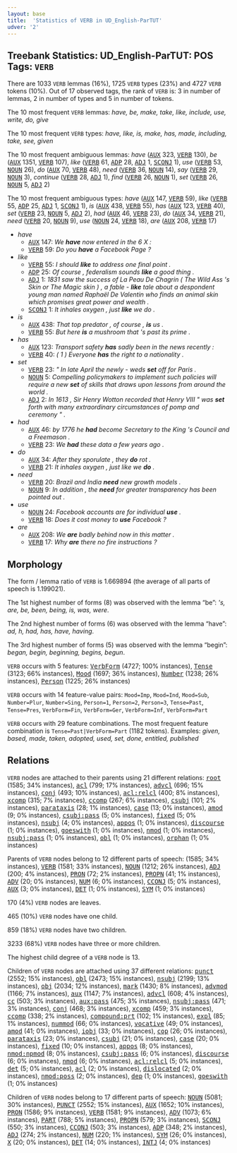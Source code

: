 ```yaml
---
layout: base
title:  'Statistics of VERB in UD_English-ParTUT'
udver: '2'
---
```


## Treebank Statistics: UD_English-ParTUT: POS Tags: `VERB`

There are 1033 `VERB` lemmas (16%), 1725 `VERB` types (23%) and 4727 `VERB` tokens (10%).
Out of 17 observed tags, the rank of `VERB` is: 3 in number of lemmas, 2 in number of types and 5 in number of tokens.

The 10 most frequent `VERB` lemmas: <em>have, be, make, take, like, include, use, write, do, give</em>

The 10 most frequent `VERB` types:  <em>have, like, is, make, has, made, including, take, see, given</em>

The 10 most frequent ambiguous lemmas: <em>have</em> (<tt><a href="en_partut-pos-AUX.html">AUX</a></tt> 323, <tt><a href="en_partut-pos-VERB.html">VERB</a></tt> 130), <em>be</em> (<tt><a href="en_partut-pos-AUX.html">AUX</a></tt> 1351, <tt><a href="en_partut-pos-VERB.html">VERB</a></tt> 107), <em>like</em> (<tt><a href="en_partut-pos-VERB.html">VERB</a></tt> 61, <tt><a href="en_partut-pos-ADP.html">ADP</a></tt> 28, <tt><a href="en_partut-pos-ADJ.html">ADJ</a></tt> 1, <tt><a href="en_partut-pos-SCONJ.html">SCONJ</a></tt> 1), <em>use</em> (<tt><a href="en_partut-pos-VERB.html">VERB</a></tt> 53, <tt><a href="en_partut-pos-NOUN.html">NOUN</a></tt> 26), <em>do</em> (<tt><a href="en_partut-pos-AUX.html">AUX</a></tt> 70, <tt><a href="en_partut-pos-VERB.html">VERB</a></tt> 48), <em>need</em> (<tt><a href="en_partut-pos-VERB.html">VERB</a></tt> 36, <tt><a href="en_partut-pos-NOUN.html">NOUN</a></tt> 14), <em>say</em> (<tt><a href="en_partut-pos-VERB.html">VERB</a></tt> 29, <tt><a href="en_partut-pos-NOUN.html">NOUN</a></tt> 3), <em>continue</em> (<tt><a href="en_partut-pos-VERB.html">VERB</a></tt> 28, <tt><a href="en_partut-pos-ADJ.html">ADJ</a></tt> 1), <em>find</em> (<tt><a href="en_partut-pos-VERB.html">VERB</a></tt> 26, <tt><a href="en_partut-pos-NOUN.html">NOUN</a></tt> 1), <em>set</em> (<tt><a href="en_partut-pos-VERB.html">VERB</a></tt> 26, <tt><a href="en_partut-pos-NOUN.html">NOUN</a></tt> 5, <tt><a href="en_partut-pos-ADJ.html">ADJ</a></tt> 2)

The 10 most frequent ambiguous types:  <em>have</em> (<tt><a href="en_partut-pos-AUX.html">AUX</a></tt> 147, <tt><a href="en_partut-pos-VERB.html">VERB</a></tt> 59), <em>like</em> (<tt><a href="en_partut-pos-VERB.html">VERB</a></tt> 55, <tt><a href="en_partut-pos-ADP.html">ADP</a></tt> 25, <tt><a href="en_partut-pos-ADJ.html">ADJ</a></tt> 1, <tt><a href="en_partut-pos-SCONJ.html">SCONJ</a></tt> 1), <em>is</em> (<tt><a href="en_partut-pos-AUX.html">AUX</a></tt> 438, <tt><a href="en_partut-pos-VERB.html">VERB</a></tt> 55), <em>has</em> (<tt><a href="en_partut-pos-AUX.html">AUX</a></tt> 123, <tt><a href="en_partut-pos-VERB.html">VERB</a></tt> 40), <em>set</em> (<tt><a href="en_partut-pos-VERB.html">VERB</a></tt> 23, <tt><a href="en_partut-pos-NOUN.html">NOUN</a></tt> 5, <tt><a href="en_partut-pos-ADJ.html">ADJ</a></tt> 2), <em>had</em> (<tt><a href="en_partut-pos-AUX.html">AUX</a></tt> 46, <tt><a href="en_partut-pos-VERB.html">VERB</a></tt> 23), <em>do</em> (<tt><a href="en_partut-pos-AUX.html">AUX</a></tt> 34, <tt><a href="en_partut-pos-VERB.html">VERB</a></tt> 21), <em>need</em> (<tt><a href="en_partut-pos-VERB.html">VERB</a></tt> 20, <tt><a href="en_partut-pos-NOUN.html">NOUN</a></tt> 9), <em>use</em> (<tt><a href="en_partut-pos-NOUN.html">NOUN</a></tt> 24, <tt><a href="en_partut-pos-VERB.html">VERB</a></tt> 18), <em>are</em> (<tt><a href="en_partut-pos-AUX.html">AUX</a></tt> 208, <tt><a href="en_partut-pos-VERB.html">VERB</a></tt> 17)


* <em>have</em>
  * <tt><a href="en_partut-pos-AUX.html">AUX</a></tt> 147: <em>We <b>have</b> now entered in the 6 X :</em>
  * <tt><a href="en_partut-pos-VERB.html">VERB</a></tt> 59: <em>Do you <b>have</b> a Facebook Page ?</em>
* <em>like</em>
  * <tt><a href="en_partut-pos-VERB.html">VERB</a></tt> 55: <em>I should <b>like</b> to address one final point .</em>
  * <tt><a href="en_partut-pos-ADP.html">ADP</a></tt> 25: <em>Of course , federalism sounds <b>like</b> a good thing .</em>
  * <tt><a href="en_partut-pos-ADJ.html">ADJ</a></tt> 1: <em>1831 saw the success of La Peau De Chagrin ( The Wild Ass 's Skin or The Magic skin ) , a fable - <b>like</b> tale about a despondent young man named Raphaël De Valentin who finds an animal skin which promises great power and wealth .</em>
  * <tt><a href="en_partut-pos-SCONJ.html">SCONJ</a></tt> 1: <em>It inhales oxygen , just <b>like</b> we do .</em>
* <em>is</em>
  * <tt><a href="en_partut-pos-AUX.html">AUX</a></tt> 438: <em>That top predator , of course , <b>is</b> us .</em>
  * <tt><a href="en_partut-pos-VERB.html">VERB</a></tt> 55: <em>But here <b>is</b> a mushroom that 's past its prime .</em>
* <em>has</em>
  * <tt><a href="en_partut-pos-AUX.html">AUX</a></tt> 123: <em>Transport safety <b>has</b> sadly been in the news recently :</em>
  * <tt><a href="en_partut-pos-VERB.html">VERB</a></tt> 40: <em>( 1 ) Everyone <b>has</b> the right to a nationality .</em>
* <em>set</em>
  * <tt><a href="en_partut-pos-VERB.html">VERB</a></tt> 23: <em>" In late April the newly - weds <b>set</b> off for Paris .</em>
  * <tt><a href="en_partut-pos-NOUN.html">NOUN</a></tt> 5: <em>Compelling policymakers to implement such policies will require a new <b>set</b> of skills that draws upon lessons from around the world .</em>
  * <tt><a href="en_partut-pos-ADJ.html">ADJ</a></tt> 2: <em>In 1613 , Sir Henry Wotton recorded that Henry VIII " was <b>set</b> forth with many extraordinary circumstances of pomp and ceremony " .</em>
* <em>had</em>
  * <tt><a href="en_partut-pos-AUX.html">AUX</a></tt> 46: <em>by 1776 he <b>had</b> become Secretary to the King 's Council and a Freemason .</em>
  * <tt><a href="en_partut-pos-VERB.html">VERB</a></tt> 23: <em>We <b>had</b> these data a few years ago .</em>
* <em>do</em>
  * <tt><a href="en_partut-pos-AUX.html">AUX</a></tt> 34: <em>After they sporulate , they <b>do</b> rot .</em>
  * <tt><a href="en_partut-pos-VERB.html">VERB</a></tt> 21: <em>It inhales oxygen , just like we <b>do</b> .</em>
* <em>need</em>
  * <tt><a href="en_partut-pos-VERB.html">VERB</a></tt> 20: <em>Brazil and India <b>need</b> new growth models .</em>
  * <tt><a href="en_partut-pos-NOUN.html">NOUN</a></tt> 9: <em>In addition , the <b>need</b> for greater transparency has been pointed out .</em>
* <em>use</em>
  * <tt><a href="en_partut-pos-NOUN.html">NOUN</a></tt> 24: <em>Facebook accounts are for individual <b>use</b> .</em>
  * <tt><a href="en_partut-pos-VERB.html">VERB</a></tt> 18: <em>Does it cost money to <b>use</b> Facebook ?</em>
* <em>are</em>
  * <tt><a href="en_partut-pos-AUX.html">AUX</a></tt> 208: <em>We <b>are</b> badly behind now in this matter .</em>
  * <tt><a href="en_partut-pos-VERB.html">VERB</a></tt> 17: <em>Why <b>are</b> there no fire instructions ?</em>

## Morphology

The form / lemma ratio of `VERB` is 1.669894 (the average of all parts of speech is 1.199021).

The 1st highest number of forms (8) was observed with the lemma “be”: <em>'s, are, be, been, being, is, was, were</em>.

The 2nd highest number of forms (6) was observed with the lemma “have”: <em>ad, h, had, has, have, having</em>.

The 3rd highest number of forms (5) was observed with the lemma “begin”: <em>began, begin, beginning, begins, begun</em>.

`VERB` occurs with 5 features: <tt><a href="en_partut-feat-VerbForm.html">VerbForm</a></tt> (4727; 100% instances), <tt><a href="en_partut-feat-Tense.html">Tense</a></tt> (3123; 66% instances), <tt><a href="en_partut-feat-Mood.html">Mood</a></tt> (1697; 36% instances), <tt><a href="en_partut-feat-Number.html">Number</a></tt> (1238; 26% instances), <tt><a href="en_partut-feat-Person.html">Person</a></tt> (1225; 26% instances)

`VERB` occurs with 14 feature-value pairs: `Mood=Imp`, `Mood=Ind`, `Mood=Sub`, `Number=Plur`, `Number=Sing`, `Person=1`, `Person=2`, `Person=3`, `Tense=Past`, `Tense=Pres`, `VerbForm=Fin`, `VerbForm=Ger`, `VerbForm=Inf`, `VerbForm=Part`

`VERB` occurs with 29 feature combinations.
The most frequent feature combination is `Tense=Past|VerbForm=Part` (1182 tokens).
Examples: <em>given, based, made, taken, adopted, used, set, done, entitled, published</em>


## Relations

`VERB` nodes are attached to their parents using 21 different relations: <tt><a href="en_partut-dep-root.html">root</a></tt> (1585; 34% instances), <tt><a href="en_partut-dep-acl.html">acl</a></tt> (799; 17% instances), <tt><a href="en_partut-dep-advcl.html">advcl</a></tt> (696; 15% instances), <tt><a href="en_partut-dep-conj.html">conj</a></tt> (493; 10% instances), <tt><a href="en_partut-dep-acl-relcl.html">acl:relcl</a></tt> (400; 8% instances), <tt><a href="en_partut-dep-xcomp.html">xcomp</a></tt> (315; 7% instances), <tt><a href="en_partut-dep-ccomp.html">ccomp</a></tt> (267; 6% instances), <tt><a href="en_partut-dep-csubj.html">csubj</a></tt> (101; 2% instances), <tt><a href="en_partut-dep-parataxis.html">parataxis</a></tt> (28; 1% instances), <tt><a href="en_partut-dep-case.html">case</a></tt> (13; 0% instances), <tt><a href="en_partut-dep-amod.html">amod</a></tt> (9; 0% instances), <tt><a href="en_partut-dep-csubj-pass.html">csubj:pass</a></tt> (5; 0% instances), <tt><a href="en_partut-dep-fixed.html">fixed</a></tt> (5; 0% instances), <tt><a href="en_partut-dep-nsubj.html">nsubj</a></tt> (4; 0% instances), <tt><a href="en_partut-dep-appos.html">appos</a></tt> (1; 0% instances), <tt><a href="en_partut-dep-discourse.html">discourse</a></tt> (1; 0% instances), <tt><a href="en_partut-dep-goeswith.html">goeswith</a></tt> (1; 0% instances), <tt><a href="en_partut-dep-nmod.html">nmod</a></tt> (1; 0% instances), <tt><a href="en_partut-dep-nsubj-pass.html">nsubj:pass</a></tt> (1; 0% instances), <tt><a href="en_partut-dep-obl.html">obl</a></tt> (1; 0% instances), <tt><a href="en_partut-dep-orphan.html">orphan</a></tt> (1; 0% instances)

Parents of `VERB` nodes belong to 12 different parts of speech:  (1585; 34% instances), <tt><a href="en_partut-pos-VERB.html">VERB</a></tt> (1581; 33% instances), <tt><a href="en_partut-pos-NOUN.html">NOUN</a></tt> (1212; 26% instances), <tt><a href="en_partut-pos-ADJ.html">ADJ</a></tt> (200; 4% instances), <tt><a href="en_partut-pos-PRON.html">PRON</a></tt> (72; 2% instances), <tt><a href="en_partut-pos-PROPN.html">PROPN</a></tt> (41; 1% instances), <tt><a href="en_partut-pos-ADV.html">ADV</a></tt> (20; 0% instances), <tt><a href="en_partut-pos-NUM.html">NUM</a></tt> (6; 0% instances), <tt><a href="en_partut-pos-CCONJ.html">CCONJ</a></tt> (5; 0% instances), <tt><a href="en_partut-pos-AUX.html">AUX</a></tt> (3; 0% instances), <tt><a href="en_partut-pos-DET.html">DET</a></tt> (1; 0% instances), <tt><a href="en_partut-pos-SYM.html">SYM</a></tt> (1; 0% instances)

170 (4%) `VERB` nodes are leaves.

465 (10%) `VERB` nodes have one child.

859 (18%) `VERB` nodes have two children.

3233 (68%) `VERB` nodes have three or more children.

The highest child degree of a `VERB` node is 13.

Children of `VERB` nodes are attached using 37 different relations: <tt><a href="en_partut-dep-punct.html">punct</a></tt> (2552; 15% instances), <tt><a href="en_partut-dep-obl.html">obl</a></tt> (2473; 15% instances), <tt><a href="en_partut-dep-nsubj.html">nsubj</a></tt> (2199; 13% instances), <tt><a href="en_partut-dep-obj.html">obj</a></tt> (2034; 12% instances), <tt><a href="en_partut-dep-mark.html">mark</a></tt> (1430; 8% instances), <tt><a href="en_partut-dep-advmod.html">advmod</a></tt> (1166; 7% instances), <tt><a href="en_partut-dep-aux.html">aux</a></tt> (1147; 7% instances), <tt><a href="en_partut-dep-advcl.html">advcl</a></tt> (608; 4% instances), <tt><a href="en_partut-dep-cc.html">cc</a></tt> (503; 3% instances), <tt><a href="en_partut-dep-aux-pass.html">aux:pass</a></tt> (475; 3% instances), <tt><a href="en_partut-dep-nsubj-pass.html">nsubj:pass</a></tt> (471; 3% instances), <tt><a href="en_partut-dep-conj.html">conj</a></tt> (468; 3% instances), <tt><a href="en_partut-dep-xcomp.html">xcomp</a></tt> (459; 3% instances), <tt><a href="en_partut-dep-ccomp.html">ccomp</a></tt> (338; 2% instances), <tt><a href="en_partut-dep-compound-prt.html">compound:prt</a></tt> (102; 1% instances), <tt><a href="en_partut-dep-expl.html">expl</a></tt> (85; 1% instances), <tt><a href="en_partut-dep-nummod.html">nummod</a></tt> (66; 0% instances), <tt><a href="en_partut-dep-vocative.html">vocative</a></tt> (49; 0% instances), <tt><a href="en_partut-dep-amod.html">amod</a></tt> (41; 0% instances), <tt><a href="en_partut-dep-iobj.html">iobj</a></tt> (33; 0% instances), <tt><a href="en_partut-dep-cop.html">cop</a></tt> (26; 0% instances), <tt><a href="en_partut-dep-parataxis.html">parataxis</a></tt> (23; 0% instances), <tt><a href="en_partut-dep-csubj.html">csubj</a></tt> (21; 0% instances), <tt><a href="en_partut-dep-case.html">case</a></tt> (20; 0% instances), <tt><a href="en_partut-dep-fixed.html">fixed</a></tt> (10; 0% instances), <tt><a href="en_partut-dep-appos.html">appos</a></tt> (8; 0% instances), <tt><a href="en_partut-dep-nmod-npmod.html">nmod:npmod</a></tt> (8; 0% instances), <tt><a href="en_partut-dep-csubj-pass.html">csubj:pass</a></tt> (6; 0% instances), <tt><a href="en_partut-dep-discourse.html">discourse</a></tt> (6; 0% instances), <tt><a href="en_partut-dep-nmod.html">nmod</a></tt> (6; 0% instances), <tt><a href="en_partut-dep-acl-relcl.html">acl:relcl</a></tt> (5; 0% instances), <tt><a href="en_partut-dep-det.html">det</a></tt> (5; 0% instances), <tt><a href="en_partut-dep-acl.html">acl</a></tt> (2; 0% instances), <tt><a href="en_partut-dep-dislocated.html">dislocated</a></tt> (2; 0% instances), <tt><a href="en_partut-dep-nmod-poss.html">nmod:poss</a></tt> (2; 0% instances), <tt><a href="en_partut-dep-dep.html">dep</a></tt> (1; 0% instances), <tt><a href="en_partut-dep-goeswith.html">goeswith</a></tt> (1; 0% instances)

Children of `VERB` nodes belong to 17 different parts of speech: <tt><a href="en_partut-pos-NOUN.html">NOUN</a></tt> (5081; 30% instances), <tt><a href="en_partut-pos-PUNCT.html">PUNCT</a></tt> (2552; 15% instances), <tt><a href="en_partut-pos-AUX.html">AUX</a></tt> (1652; 10% instances), <tt><a href="en_partut-pos-PRON.html">PRON</a></tt> (1586; 9% instances), <tt><a href="en_partut-pos-VERB.html">VERB</a></tt> (1581; 9% instances), <tt><a href="en_partut-pos-ADV.html">ADV</a></tt> (1073; 6% instances), <tt><a href="en_partut-pos-PART.html">PART</a></tt> (788; 5% instances), <tt><a href="en_partut-pos-PROPN.html">PROPN</a></tt> (579; 3% instances), <tt><a href="en_partut-pos-SCONJ.html">SCONJ</a></tt> (550; 3% instances), <tt><a href="en_partut-pos-CCONJ.html">CCONJ</a></tt> (503; 3% instances), <tt><a href="en_partut-pos-ADP.html">ADP</a></tt> (348; 2% instances), <tt><a href="en_partut-pos-ADJ.html">ADJ</a></tt> (274; 2% instances), <tt><a href="en_partut-pos-NUM.html">NUM</a></tt> (220; 1% instances), <tt><a href="en_partut-pos-SYM.html">SYM</a></tt> (26; 0% instances), <tt><a href="en_partut-pos-X.html">X</a></tt> (20; 0% instances), <tt><a href="en_partut-pos-DET.html">DET</a></tt> (14; 0% instances), <tt><a href="en_partut-pos-INTJ.html">INTJ</a></tt> (4; 0% instances)

